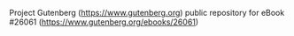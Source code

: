 Project Gutenberg (https://www.gutenberg.org) public repository for eBook #26061 (https://www.gutenberg.org/ebooks/26061)
